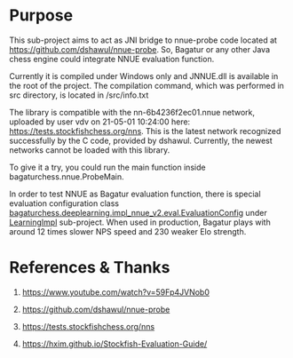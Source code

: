 # Purpose

This sub-project aims to act as JNI bridge to nnue-probe code located at https://github.com/dshawul/nnue-probe.
So, Bagatur or any other Java chess engine could integrate NNUE evaluation function.

Currently it is compiled under Windows only and JNNUE.dll is available in the root of the project.
The compilation command, which was performed in src directory, is located in /src/info.txt

The library is compatible with the nn-6b4236f2ec01.nnue network, uploaded by user vdv on 21-05-01 10:24:00 here: https://tests.stockfishchess.org/nns.
This is the latest network recognized successfully by the C code, provided by dshawul.
Currently, the newest networks cannot be loaded with this library.

To give it a try, you could run the main function inside bagaturchess.nnue.ProbeMain.

In order to test NNUE as Bagatur evaluation function, there is special evaluation configuration class
<a href="https://github.com/bagaturchess/Bagatur/blob/master/LearningImpl/src/bagaturchess/deeplearning/impl_nnue_v2/eval/EvaluationConfig.java/">bagaturchess.deeplearning.impl_nnue_v2.eval.EvaluationConfig</a>
under <a href="https://github.com/bagaturchess/Bagatur/tree/master/LearningImpl">LearningImpl</a> sub-project.
When used in production, Bagatur plays with around 12 times slower NPS speed and 230 weaker Elo strength.

# References & Thanks

1. https://www.youtube.com/watch?v=59Fp4JVNob0

2. https://github.com/dshawul/nnue-probe

3. https://tests.stockfishchess.org/nns

4. https://hxim.github.io/Stockfish-Evaluation-Guide/



